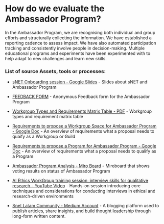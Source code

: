 # How do we evaluate the Ambassador Program?

In the Ambassador Program, we are recognising both individual and group efforts and structurally collecting the information. We have established a reporting cadence to assess impact. We have also automated participation tracking and consistently involve people in decision-making. Multiple educational programs and experiments have been experimented with to help adapt to new challenges and learn new skills.




### List of source Assets, tools or processes:
- [sNET Onboarding session - Google Slides](https://docs.google.com/presentation/d/1xsOPL2exA-1-BfKWk2eKdxjpfRt6kwW_nFWBPq-KzEg/edit#slide=id.p) - Slides about sNET and Ambassador Program

- [FEEDBACK FORM](https://docs.google.com/forms/d/e/1FAIpQLSdedWLANsYUK40Mm8UTxq-uTd4QeVAeAi5Pebg2YUh5ltl7NQ/viewform) - Anonymous Feedback form for the Ambassador Program

- [Workgroup Types and Requirements Matrix Table - PDF](https://drive.google.com/file/d/11xaV3oG_NSJ4SpbXZiZE8JjbwyJwbCUD/view) - Workgroup types and requirement matrix table

- [Requirements to propose a Workgroup Space for Ambassador Program - Google Doc](https://docs.google.com/document/d/18MpdSrOkzrKNcvlBwhO4VblKMVlWqSKkXd0jQiPm9Vw/edit?usp=sharing) - An overview of requirements what a proposal needs to quaify as a Workgroup or Guild

- [Requirements to propose a Program for Ambassador Program - Google Doc](https://docs.google.com/document/d/1ZEFCwqVGtByRPlQeM91Grg1_OammV2DFB1xz78ascgY/edit?usp=sharing) - An overview of requirements what a proposal needs to qualify as a Program

- [Ambassador Program Analysis - Miro Board](https://miro.com/app/board/uXjVM7pbrUY=/?moveToWidget=3458764557891618718&amp;cot=14) - Miroboard that shows voting results on status of Ambassador Program

- [AI Ethics WorkGroup training session: interview skills for qualitative research - YouTube Video](https://www.youtube.com/watch?v=_x9fsRcKIPc) - Hands-on session introducing core techniques and considerations for conducting interviews in ethical and research-driven environments

- [Snet Latam Community - Medium Account](https://singularitynet-latam.medium.com/) - A blogging platform used to publish articles, share insights, and build thought leadership through long-form written content.

